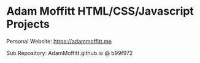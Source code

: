 # Adam Moffitt HTML/CSS/Javascript Projects

Personal Website: https://adammoffitt.me
  
Sub Repository: AdamMoffitt.github.io @ b99f972
